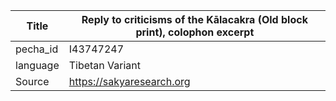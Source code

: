 |Title | Reply to criticisms of the Kālacakra (Old block print), colophon excerpt 
| --- | --- 
|pecha_id | I43747247
|language | Tibetan Variant
|Source | https://sakyaresearch.org